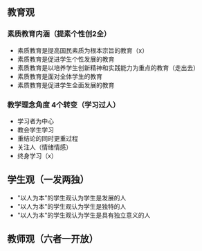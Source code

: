 ## 教育观

### 素质教育内涵（提素个性创2全）

- 素质教育是提高国民素质为根本宗旨的教育（x）
- 素质教育是促进学生个性发展的教育
- 素质教育是以培养学生创新精神和实践能力为重点的教育（走出去）
- 素质教育是面对全体学生的教育
- 素质教育是促进学生全面发展的教育

### 教学理念角度 4个转变（学习过人）

- 学习者为中心
- 教会学生学习
- 重结论的同时更重过程
- 关注人（情绪情感）
- 终身学习（x）

## 学生观（一发两独）

- "以人为本"的学生观认为学生是发展的人
- "以人为本"的学生观认为学生是独特的人
- "以人为本"的学生观认为学生是具有独立意义的人

## 教师观（六者一开放）